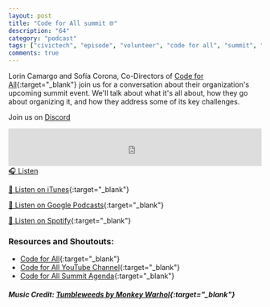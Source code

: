 ```yaml
---
layout: post
title: "Code for All summit 🌐"
description: "64"
category: "podcast"
tags: ["civictech", "episode", "volunteer", "code for all", "summit", "conference"]
comments: true
---
```


Lorin Camargo and Sofía Corona, Co-Directors of [Code for All](https://codeforall.org/our-team){:target="_blank"} join us for a conversation about their organization's upcoming summit event. We'll talk about what it's all about, how they go about organizing it, and how they address some of its key challenges.

Join us on [Discord](https://discord.gg/hECzBJh)

<iframe width="100%" height="75" scrolling="no" frameborder="no" allow="autoplay" src="https://w.soundcloud.com/player/?url=https%3A//api.soundcloud.com/tracks/1121367193%3Fsecret_token%3Ds-tpmlNkbbJTh&color=%23ff5500&auto_play=false&hide_related=false&show_comments=true&show_user=true&show_reposts=false&show_teaser=true&visual=true"></iframe>
<a href="https://soundcloud.com/user-227289754/64-code-for-all-summit/" target="_blank">🎧 Listen</a>

[📱 Listen on iTunes](https://itunes.apple.com/us/podcast/civic-tech-chat/id1350640468?mt=2){:target="_blank"}

[📱 Listen on Google Podcasts](https://podcasts.google.com/feed/aHR0cDovL2ZlZWRzLnNvdW5kY2xvdWQuY29tL3VzZXJzL3NvdW5kY2xvdWQ6dXNlcnM6Mzg4NTYyNjc2L3NvdW5kcy5yc3M?sa=X&ved=2ahUKEwjTu5ay5bHwAhUbUc0KHXJEA1UQ9sEGegQIARAC){:target="_blank"}

[📱 Listen on Spotify](https://open.spotify.com/show/1kbwPAi4thGOU43xFkehgT){:target="_blank"}

### Resources and Shoutouts:
- [Code for All](https://codeforall.org/){:target="_blank"}
- [Code for All YouTube Channel](https://www.youtube.com/c/codeforallcivictech/videos){:target="_blank"}
- [Code for All Summit Agenda](https://codeforall.org/summit-2021){:target="_blank"}

##### Music Credit: [Tumbleweeds by Monkey Warhol](http://freemusicarchive.org/music/Monkey_Warhol/Lonely_Hearts_Challenge/Monkey_Warhol_-_Tumbleweeds){:target="_blank"}

